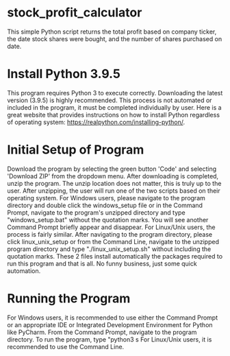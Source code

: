 # stock_profit_calculator
This simple Python script returns the total profit based on company ticker, the date stock shares were bought, and the number of shares purchased on date.

# Install Python 3.9.5
This program requires Python 3 to execute correctly. Downloading the latest version (3.9.5) is highly recommended. This process is not automated or included in the program, it must be completed individually by user. Here is a great website that provides instructions on how to install Python regardless of operating system: https://realpython.com/installing-python/.

# Initial Setup of Program
Download the program by selecting the green button 'Code' and selecting 'Download ZIP' from the dropdown menu. After downloading is completed, unzip the program. The unzip location does not matter, this is truly up to the user. After unzipping, the user will run one of the two scripts based on their operating system. 
For Windows users, please navigate to the program directory and double click the windows_setup file or in the Command Prompt, navigate to the program's unzipped directory and type "windows_setup.bat" without the quotation marks. You will see another Command Prompt briefly appear and disappear.
For Linux/Unix users, the process is fairly similar. After navigating to the program directory, please click linux_unix_setup or from the Command Line, navigate to the unzipped program directory and type "./linux_unix_setup.sh" without including the quotation marks. 
These 2 files install automatically the packages required to run this program and that is all. No funny business, just some quick automation.

# Running the Program
For Windows users, it is recommended to use either the Command Prompt or an appropriate IDE or Integrated Development Environment for Python like PyCharm. 
From the Command Prompt, navigate to the program directory. To run the program, type "python3 s
For Linux/Unix users, it is recommended to use the Command Line. 
